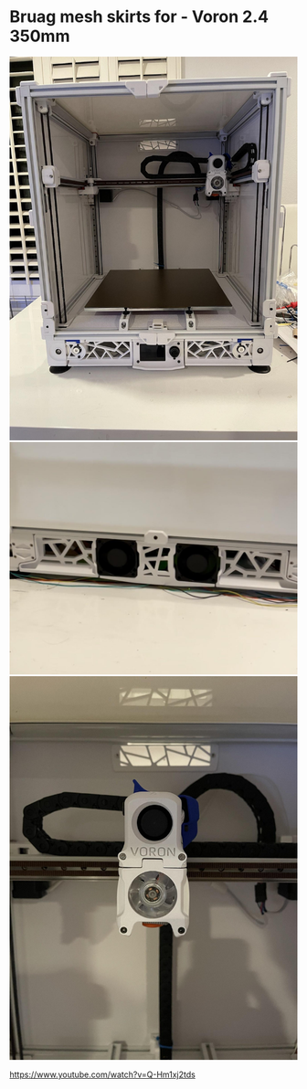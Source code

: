
# Bruag mesh skirts for  - Voron 2.4 350mm

![frontskirts](./Images/front_skirts.jpg)
![sideskirts](./Images/side_skirts.jpg)
![exhaustgrill](./Images/exhaust_grill.jpg)


https://www.youtube.com/watch?v=Q-Hm1xj2tds
